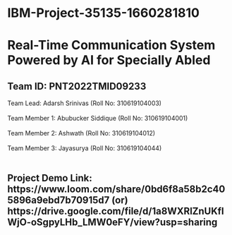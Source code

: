 # IBM-Project-35135-1660281810
# **Real-Time Communication System Powered by AI for Specially Abled**

## Team ID: PNT2022TMID09233

Team Lead: Adarsh Srinivas (Roll No: 310619104003) <br> <br>
Team Member 1: Abubucker Siddique (Roll No: 310619104001) <br> <br>
Team Member 2: Ashwath (Roll No: 310619104012) <br> <br>
Team Member 3: Jayasurya (Roll No: 310619104044) <br> <br>

<h2>Project Demo Link: https://www.loom.com/share/0bd6f8a58b2c405896a9ebd7b70915d7 (or) https://drive.google.com/file/d/1a8WXRlZnUKflWjO-oSgpyLHb_LMW0eFY/view?usp=sharing</h2>
